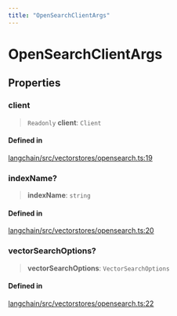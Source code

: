 ```yaml
---
title: "OpenSearchClientArgs"
---
```


# OpenSearchClientArgs

## Properties

### client

> `Readonly` **client**: `Client`

#### Defined in

[langchain/src/vectorstores/opensearch.ts:19](https://github.com/hwchase17/langchainjs/blob/ddf2996/langchain/src/vectorstores/opensearch.ts#L19)

### indexName?

> **indexName**: `string`

#### Defined in

[langchain/src/vectorstores/opensearch.ts:20](https://github.com/hwchase17/langchainjs/blob/ddf2996/langchain/src/vectorstores/opensearch.ts#L20)

### vectorSearchOptions?

> **vectorSearchOptions**: `VectorSearchOptions`

#### Defined in

[langchain/src/vectorstores/opensearch.ts:22](https://github.com/hwchase17/langchainjs/blob/ddf2996/langchain/src/vectorstores/opensearch.ts#L22)
